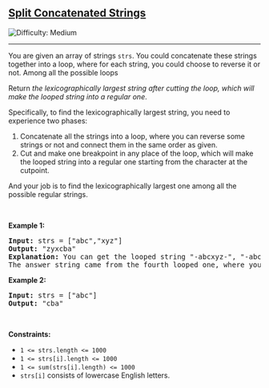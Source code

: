 <h2><a href="https://leetcode.com/problems/split-concatenated-strings">Split Concatenated Strings</a></h2> <img src='https://img.shields.io/badge/Difficulty-Medium-orange' alt='Difficulty: Medium' /><hr><p>You are given an array of strings <code>strs</code>. You could concatenate these strings together into a loop, where for each string, you could choose to reverse it or not. Among all the possible loops</p>

<p>Return <em>the lexicographically largest string after cutting the loop, which will make the looped string into a regular one</em>.</p>

<p>Specifically, to find the lexicographically largest string, you need to experience two phases:</p>

<ol>
	<li>Concatenate all the strings into a loop, where you can reverse some strings or not and connect them in the same order as given.</li>
	<li>Cut and make one breakpoint in any place of the loop, which will make the looped string into a regular one starting from the character at the cutpoint.</li>
</ol>

<p>And your job is to find the lexicographically largest one among all the possible regular strings.</p>

<p>&nbsp;</p>
<p><strong class="example">Example 1:</strong></p>

<pre>
<strong>Input:</strong> strs = [&quot;abc&quot;,&quot;xyz&quot;]
<strong>Output:</strong> &quot;zyxcba&quot;
<strong>Explanation:</strong> You can get the looped string &quot;-abcxyz-&quot;, &quot;-abczyx-&quot;, &quot;-cbaxyz-&quot;, &quot;-cbazyx-&quot;, where &#39;-&#39; represents the looped status. 
The answer string came from the fourth looped one, where you could cut from the middle character &#39;a&#39; and get &quot;zyxcba&quot;.
</pre>

<p><strong class="example">Example 2:</strong></p>

<pre>
<strong>Input:</strong> strs = [&quot;abc&quot;]
<strong>Output:</strong> &quot;cba&quot;
</pre>

<p>&nbsp;</p>
<p><strong>Constraints:</strong></p>

<ul>
	<li><code>1 &lt;= strs.length &lt;= 1000</code></li>
	<li><code>1 &lt;= strs[i].length &lt;= 1000</code></li>
	<li><code>1 &lt;= sum(strs[i].length) &lt;= 1000</code></li>
	<li><code>strs[i]</code> consists of lowercase English letters.</li>
</ul>
